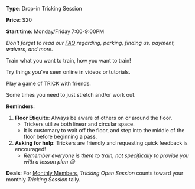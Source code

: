 **Type**: Drop-in Tricking Session

**Price**: $20

**Start time**: Monday/Friday 7:00-9:00PM

*Don't forget to read our [FAQ](./faq.html) regarding, parking, finding us, payment, waivers, and more.*

Train what you want to train, how you want to train!  

Try things you've seen online in videos or tutorials.

Play a game of TRICK with friends.

Some times you need to just stretch and/or work out.

**Reminders**: 

1. **Floor Etiquite**: Always be aware of others on or around the floor.
    - Trickers utilize both linear and circular space.  
    - It is customary to wait off the floor, and step into the middle of the floor before beginning a pass.
2. **Asking for help**: Trickers are friendly and requesting quick feedback is encouraged!  
    - *Remember everyone is there to train, not specifically to provide you with a lesson plan 😉*


**Deals**: For [Monthly Members](./memberships.html), *Tricking Open Session* counts toward your monthly *Tricking Session* tally. 